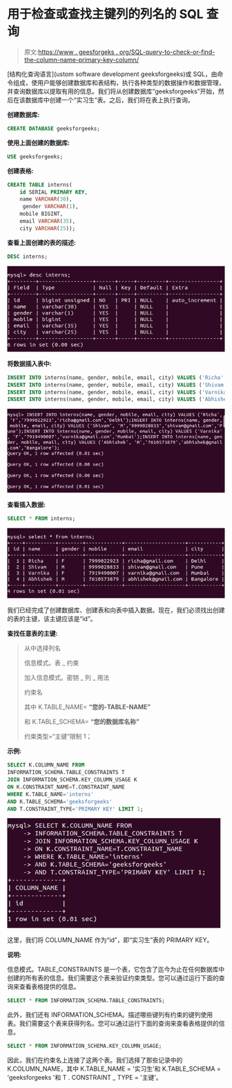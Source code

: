 # 用于检查或查找主键列的列名的 SQL 查询

> 原文:[https://www . geesforgeks . org/SQL-query-to-check-or-find-the-column-name-primary-key-column/](https://www.geeksforgeeks.org/sql-query-to-check-or-find-the-column-name-which-is-primary-key-column/)

[结构化查询语言](ustom software development geeksforgeeks)或 SQL，由命令组成，使用户能够创建数据库和表结构，执行各种类型的数据操作和数据管理，并查询数据库以提取有用的信息。我们将从创建数据库“geeksforgeeks”开始，然后在该数据库中创建一个“实习生”表。之后，我们将在表上执行查询。

**创建数据库:**

```sql
CREATE DATABASE geeksforgeeks;
```

**使用上面创建的数据库:**

```sql
USE geeksforgeeks;
```

**创建表格:**

```sql
CREATE TABLE interns(
    id SERIAL PRIMARY KEY, 
    name VARCHAR(30),
     gender VARCHAR(1), 
    mobile BIGINT, 
    email VARCHAR(35), 
    city VARCHAR(25));
```

**查看上面创建的表的描述:**

```sql
DESC interns;
```

![](img/727845d32a7615a687f5e6585725e36a.png)

**将数据插入表中:**

```sql
INSERT INTO interns(name, gender, mobile, email, city) VALUES ('Richa', 'F', '7999022923', 'richa@gmail.com', 'Delhi');
INSERT INTO interns(name, gender, mobile, email, city) VALUES ('Shivam', 'M', '9999028833', 'shivam@gmail.com', 'Pune');
INSERT INTO interns(name, gender, mobile, email, city) VALUES ('Varnika', 'F', '7919490007', 'varnika@gmail.com', 'Mumbai');
INSERT INTO interns(name, gender, mobile, email, city) VALUES ('Abhishek', 'M', '7610573879', 'abhishek@gmail.com', 'Bangalore');
```

![](img/312eeafbd145cd91e2ef73838460cd0d.png)

**查看插入数据:**

```sql
SELECT * FROM interns;
```

![](img/f81cdfc728d176b677e091fc7f8e1446.png)

我们已经完成了创建数据库、创建表和向表中插入数据。现在，我们必须找出创建的表的主键，该主键应该是“id”。

**查找任意表的主键:**

> 从中选择列名
> 
> 信息模式。表 _ 约束
> 
> 加入信息模式。密钥 _ 列 _ 用法
> 
> 约束名
> 
> 其中 K.TABLE_NAME= **“您的-TABLE-NAME”**
> 
> 和 K.TABLE_SCHEMA= **“您的数据库名称”**
> 
> 约束类型=“主键”限制 1；

**示例:**

```sql
SELECT K.COLUMN_NAME FROM  
INFORMATION_SCHEMA.TABLE_CONSTRAINTS T
JOIN INFORMATION_SCHEMA.KEY_COLUMN_USAGE K
ON K.CONSTRAINT_NAME=T.CONSTRAINT_NAME  
WHERE K.TABLE_NAME='interns'
AND K.TABLE_SCHEMA='geeksforgeeks'  
AND T.CONSTRAINT_TYPE='PRIMARY KEY' LIMIT 1;
```

![](img/1c8e7eaf6c3099bbe762340d65ee375c.png)

这里，我们将 COLUMN_NAME 作为“id”，即“实习生”表的 PRIMARY KEY。

**说明:**

信息模式。TABLE_CONSTRAINTS 是一个表，它包含了迄今为止在任何数据库中创建的所有表的信息。我们需要这个表来验证约束类型。您可以通过运行下面的查询来查看表格提供的信息。

```sql
SELECT * FROM INFORMATION_SCHEMA.TABLE_CONSTRAINTS;
```

此外，我们还有 INFORMATION_SCHEMA。描述哪些键列有约束的键列使用表。我们需要这个表来获得列名。您可以通过运行下面的查询来查看表格提供的信息。

```sql
SELECT * FROM INFORMATION_SCHEMA.KEY_COLUMN_USAGE;
```

因此，我们在约束名上连接了这两个表。我们选择了那些记录中的 K.COLUMN_NAME，其中 K.TABLE_NAME = '实习生'和 K.TABLE_SCHEMA = 'geeksforgeeks '和 T . CONSTRAINT _ TYPE = '主键'。